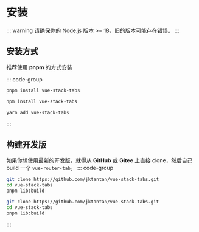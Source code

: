 # 安装

::: warning
请确保你的 Node.js 版本 >= 18，旧的版本可能存在错误。
:::

## 安装方式
推荐使用 **pnpm** 的方式安装

::: code-group

```bash [pnpm]
pnpm install vue-stack-tabs
```

```bash [npm]
npm install vue-stack-tabs
```

```bash [yarn]
yarn add vue-stack-tabs
```
:::

## 构建开发版

如果你想使用最新的开发版，就得从 **GitHub** 或 **Gitee** 上直接 clone，然后自己 build 一个 `vue-router-tab`。
::: code-group
```bash [GitHub]
git clone https://github.com/jktantan/vue-stack-tabs.git
cd vue-stack-tabs
pnpm lib:build
```

```bash [Gitee]
git clone https://github.com/jktantan/vue-stack-tabs.git
cd vue-stack-tabs
pnpm lib:build
```
:::
